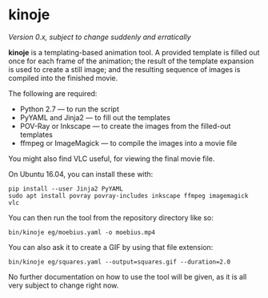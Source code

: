 kinoje
======

*Version 0.x, subject to change suddenly and erratically*

**kinoje** is a templating-based animation tool.  A provided template is filled out once for each
frame of the animation; the result of the template expansion is used to create a still image; and
the resulting sequence of images is compiled into the finished movie.

The following are required:

*   Python 2.7 — to run the script
*   PyYAML and Jinja2 — to fill out the templates
*   POV-Ray or Inkscape — to create the images from the filled-out templates
*   ffmpeg or ImageMagick — to compile the images into a movie file

You might also find VLC useful, for viewing the final movie file.

On Ubuntu 16.04, you can install these with:

    pip install --user Jinja2 PyYAML
    sudo apt install povray povray-includes inkscape ffmpeg imagemagick vlc

You can then run the tool from the repository directory like so:

    bin/kinoje eg/moebius.yaml -o moebius.mp4

You can also ask it to create a GIF by using that file extension:

    bin/kinoje eg/squares.yaml --output=squares.gif --duration=2.0

No further documentation on how to use the tool will be given, as it is all very subject to change
right now.
